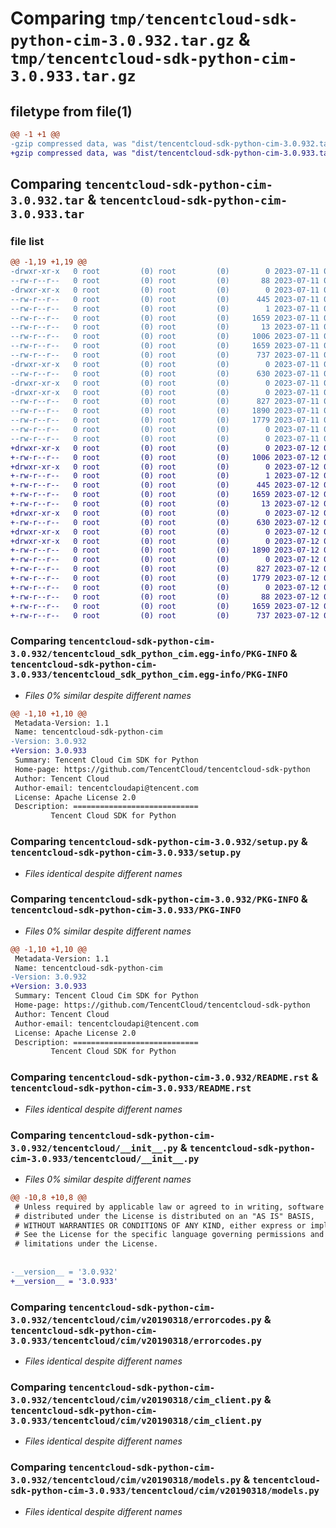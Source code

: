 # Comparing `tmp/tencentcloud-sdk-python-cim-3.0.932.tar.gz` & `tmp/tencentcloud-sdk-python-cim-3.0.933.tar.gz`

## filetype from file(1)

```diff
@@ -1 +1 @@
-gzip compressed data, was "dist/tencentcloud-sdk-python-cim-3.0.932.tar", last modified: Tue Jul 11 00:34:00 2023, max compression
+gzip compressed data, was "dist/tencentcloud-sdk-python-cim-3.0.933.tar", last modified: Wed Jul 12 00:22:48 2023, max compression
```

## Comparing `tencentcloud-sdk-python-cim-3.0.932.tar` & `tencentcloud-sdk-python-cim-3.0.933.tar`

### file list

```diff
@@ -1,19 +1,19 @@
-drwxr-xr-x   0 root         (0) root         (0)        0 2023-07-11 00:34:00.000000 tencentcloud-sdk-python-cim-3.0.932/
--rw-r--r--   0 root         (0) root         (0)       88 2023-07-11 00:34:00.000000 tencentcloud-sdk-python-cim-3.0.932/setup.cfg
-drwxr-xr-x   0 root         (0) root         (0)        0 2023-07-11 00:34:00.000000 tencentcloud-sdk-python-cim-3.0.932/tencentcloud_sdk_python_cim.egg-info/
--rw-r--r--   0 root         (0) root         (0)      445 2023-07-11 00:34:00.000000 tencentcloud-sdk-python-cim-3.0.932/tencentcloud_sdk_python_cim.egg-info/SOURCES.txt
--rw-r--r--   0 root         (0) root         (0)        1 2023-07-11 00:34:00.000000 tencentcloud-sdk-python-cim-3.0.932/tencentcloud_sdk_python_cim.egg-info/dependency_links.txt
--rw-r--r--   0 root         (0) root         (0)     1659 2023-07-11 00:34:00.000000 tencentcloud-sdk-python-cim-3.0.932/tencentcloud_sdk_python_cim.egg-info/PKG-INFO
--rw-r--r--   0 root         (0) root         (0)       13 2023-07-11 00:34:00.000000 tencentcloud-sdk-python-cim-3.0.932/tencentcloud_sdk_python_cim.egg-info/top_level.txt
--rw-r--r--   0 root         (0) root         (0)     1006 2023-07-11 00:34:00.000000 tencentcloud-sdk-python-cim-3.0.932/setup.py
--rw-r--r--   0 root         (0) root         (0)     1659 2023-07-11 00:34:00.000000 tencentcloud-sdk-python-cim-3.0.932/PKG-INFO
--rw-r--r--   0 root         (0) root         (0)      737 2023-07-11 00:34:00.000000 tencentcloud-sdk-python-cim-3.0.932/README.rst
-drwxr-xr-x   0 root         (0) root         (0)        0 2023-07-11 00:34:00.000000 tencentcloud-sdk-python-cim-3.0.932/tencentcloud/
--rw-r--r--   0 root         (0) root         (0)      630 2023-07-11 00:34:00.000000 tencentcloud-sdk-python-cim-3.0.932/tencentcloud/__init__.py
-drwxr-xr-x   0 root         (0) root         (0)        0 2023-07-11 00:34:00.000000 tencentcloud-sdk-python-cim-3.0.932/tencentcloud/cim/
-drwxr-xr-x   0 root         (0) root         (0)        0 2023-07-11 00:34:00.000000 tencentcloud-sdk-python-cim-3.0.932/tencentcloud/cim/v20190318/
--rw-r--r--   0 root         (0) root         (0)      827 2023-07-11 00:34:00.000000 tencentcloud-sdk-python-cim-3.0.932/tencentcloud/cim/v20190318/errorcodes.py
--rw-r--r--   0 root         (0) root         (0)     1890 2023-07-11 00:34:00.000000 tencentcloud-sdk-python-cim-3.0.932/tencentcloud/cim/v20190318/cim_client.py
--rw-r--r--   0 root         (0) root         (0)     1779 2023-07-11 00:34:00.000000 tencentcloud-sdk-python-cim-3.0.932/tencentcloud/cim/v20190318/models.py
--rw-r--r--   0 root         (0) root         (0)        0 2023-07-11 00:34:00.000000 tencentcloud-sdk-python-cim-3.0.932/tencentcloud/cim/v20190318/__init__.py
--rw-r--r--   0 root         (0) root         (0)        0 2023-07-11 00:34:00.000000 tencentcloud-sdk-python-cim-3.0.932/tencentcloud/cim/__init__.py
+drwxr-xr-x   0 root         (0) root         (0)        0 2023-07-12 00:22:48.000000 tencentcloud-sdk-python-cim-3.0.933/
+-rw-r--r--   0 root         (0) root         (0)     1006 2023-07-12 00:22:48.000000 tencentcloud-sdk-python-cim-3.0.933/setup.py
+drwxr-xr-x   0 root         (0) root         (0)        0 2023-07-12 00:22:48.000000 tencentcloud-sdk-python-cim-3.0.933/tencentcloud_sdk_python_cim.egg-info/
+-rw-r--r--   0 root         (0) root         (0)        1 2023-07-12 00:22:48.000000 tencentcloud-sdk-python-cim-3.0.933/tencentcloud_sdk_python_cim.egg-info/dependency_links.txt
+-rw-r--r--   0 root         (0) root         (0)      445 2023-07-12 00:22:48.000000 tencentcloud-sdk-python-cim-3.0.933/tencentcloud_sdk_python_cim.egg-info/SOURCES.txt
+-rw-r--r--   0 root         (0) root         (0)     1659 2023-07-12 00:22:48.000000 tencentcloud-sdk-python-cim-3.0.933/tencentcloud_sdk_python_cim.egg-info/PKG-INFO
+-rw-r--r--   0 root         (0) root         (0)       13 2023-07-12 00:22:48.000000 tencentcloud-sdk-python-cim-3.0.933/tencentcloud_sdk_python_cim.egg-info/top_level.txt
+drwxr-xr-x   0 root         (0) root         (0)        0 2023-07-12 00:22:48.000000 tencentcloud-sdk-python-cim-3.0.933/tencentcloud/
+-rw-r--r--   0 root         (0) root         (0)      630 2023-07-12 00:22:48.000000 tencentcloud-sdk-python-cim-3.0.933/tencentcloud/__init__.py
+drwxr-xr-x   0 root         (0) root         (0)        0 2023-07-12 00:22:48.000000 tencentcloud-sdk-python-cim-3.0.933/tencentcloud/cim/
+drwxr-xr-x   0 root         (0) root         (0)        0 2023-07-12 00:22:48.000000 tencentcloud-sdk-python-cim-3.0.933/tencentcloud/cim/v20190318/
+-rw-r--r--   0 root         (0) root         (0)     1890 2023-07-12 00:22:48.000000 tencentcloud-sdk-python-cim-3.0.933/tencentcloud/cim/v20190318/cim_client.py
+-rw-r--r--   0 root         (0) root         (0)        0 2023-07-12 00:22:48.000000 tencentcloud-sdk-python-cim-3.0.933/tencentcloud/cim/v20190318/__init__.py
+-rw-r--r--   0 root         (0) root         (0)      827 2023-07-12 00:22:48.000000 tencentcloud-sdk-python-cim-3.0.933/tencentcloud/cim/v20190318/errorcodes.py
+-rw-r--r--   0 root         (0) root         (0)     1779 2023-07-12 00:22:48.000000 tencentcloud-sdk-python-cim-3.0.933/tencentcloud/cim/v20190318/models.py
+-rw-r--r--   0 root         (0) root         (0)        0 2023-07-12 00:22:48.000000 tencentcloud-sdk-python-cim-3.0.933/tencentcloud/cim/__init__.py
+-rw-r--r--   0 root         (0) root         (0)       88 2023-07-12 00:22:48.000000 tencentcloud-sdk-python-cim-3.0.933/setup.cfg
+-rw-r--r--   0 root         (0) root         (0)     1659 2023-07-12 00:22:48.000000 tencentcloud-sdk-python-cim-3.0.933/PKG-INFO
+-rw-r--r--   0 root         (0) root         (0)      737 2023-07-12 00:22:48.000000 tencentcloud-sdk-python-cim-3.0.933/README.rst
```

### Comparing `tencentcloud-sdk-python-cim-3.0.932/tencentcloud_sdk_python_cim.egg-info/PKG-INFO` & `tencentcloud-sdk-python-cim-3.0.933/tencentcloud_sdk_python_cim.egg-info/PKG-INFO`

 * *Files 0% similar despite different names*

```diff
@@ -1,10 +1,10 @@
 Metadata-Version: 1.1
 Name: tencentcloud-sdk-python-cim
-Version: 3.0.932
+Version: 3.0.933
 Summary: Tencent Cloud Cim SDK for Python
 Home-page: https://github.com/TencentCloud/tencentcloud-sdk-python
 Author: Tencent Cloud
 Author-email: tencentcloudapi@tencent.com
 License: Apache License 2.0
 Description: ============================
         Tencent Cloud SDK for Python
```

### Comparing `tencentcloud-sdk-python-cim-3.0.932/setup.py` & `tencentcloud-sdk-python-cim-3.0.933/setup.py`

 * *Files identical despite different names*

### Comparing `tencentcloud-sdk-python-cim-3.0.932/PKG-INFO` & `tencentcloud-sdk-python-cim-3.0.933/PKG-INFO`

 * *Files 0% similar despite different names*

```diff
@@ -1,10 +1,10 @@
 Metadata-Version: 1.1
 Name: tencentcloud-sdk-python-cim
-Version: 3.0.932
+Version: 3.0.933
 Summary: Tencent Cloud Cim SDK for Python
 Home-page: https://github.com/TencentCloud/tencentcloud-sdk-python
 Author: Tencent Cloud
 Author-email: tencentcloudapi@tencent.com
 License: Apache License 2.0
 Description: ============================
         Tencent Cloud SDK for Python
```

### Comparing `tencentcloud-sdk-python-cim-3.0.932/README.rst` & `tencentcloud-sdk-python-cim-3.0.933/README.rst`

 * *Files identical despite different names*

### Comparing `tencentcloud-sdk-python-cim-3.0.932/tencentcloud/__init__.py` & `tencentcloud-sdk-python-cim-3.0.933/tencentcloud/__init__.py`

 * *Files 0% similar despite different names*

```diff
@@ -10,8 +10,8 @@
 # Unless required by applicable law or agreed to in writing, software
 # distributed under the License is distributed on an "AS IS" BASIS,
 # WITHOUT WARRANTIES OR CONDITIONS OF ANY KIND, either express or implied.
 # See the License for the specific language governing permissions and
 # limitations under the License.
 
 
-__version__ = '3.0.932'
+__version__ = '3.0.933'
```

### Comparing `tencentcloud-sdk-python-cim-3.0.932/tencentcloud/cim/v20190318/errorcodes.py` & `tencentcloud-sdk-python-cim-3.0.933/tencentcloud/cim/v20190318/errorcodes.py`

 * *Files identical despite different names*

### Comparing `tencentcloud-sdk-python-cim-3.0.932/tencentcloud/cim/v20190318/cim_client.py` & `tencentcloud-sdk-python-cim-3.0.933/tencentcloud/cim/v20190318/cim_client.py`

 * *Files identical despite different names*

### Comparing `tencentcloud-sdk-python-cim-3.0.932/tencentcloud/cim/v20190318/models.py` & `tencentcloud-sdk-python-cim-3.0.933/tencentcloud/cim/v20190318/models.py`

 * *Files identical despite different names*

